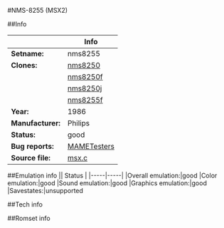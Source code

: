 #NMS-8255 (MSX2)

##Info

||Info|
|-----|-----|
|**Setname:**|nms8255
|**Clones:**|[nms8250](nms8250.md)
||[nms8250f](nms8250f.md)
||[nms8250j](nms8250j.md)
||[nms8255f](nms8255f.md)
|**Year:**|1986
|**Manufacturer:**|Philips
|**Status:**|good
|**Bug reports:**|[MAMETesters](http://mametesters.org/view_all_set.php?type=1&temporary=y&search=msx.c)
|**Source file:**|[msx.c](https://github.com/mamedev/mame/blob/master/src/mess/drivers/msx.c)

##Emulation info
|| Status |
|-----|-----|
|Overall emulation:|good
|Color emulation:|good
|Sound emulation:|good
|Graphics emulation:|good
|Savestates:|unsupported

##Tech info

##Romset info

<!--- START OF EDITED COMMENT DO NOT TOUCH TEXT ABOVE-->
